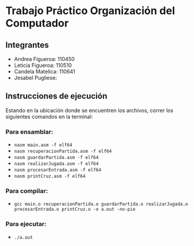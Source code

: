 # Trabajo Práctico Organización del Computador
## Integrantes
  - Andrea Figueroa: 110450
  - Leticia Figueroa: 110510
  - Candela Matelica: 110641
  - Jesabel Pugliese:
## Instrucciones de ejecución
 Estando en la ubicación donde se encuentren los archivos, correr los siguientes comandos en la terminal:<br>
  ### Para ensamblar:
  - ```nasm main.asm -f elf64```
  - ```nasm recuperacionPartida.asm -f elf64```
  - ```nasm guardarPartida.asm -f elf64```
  - ```nasm realizarJugada.asm -f elf64```
  - ```nasm procesarEntrada.asm -f elf64```
  - ```nasm printCruz.asm -f elf64```
  ### Para compilar:
  - ```gcc main.o recuperacionPartida.o guardarPartida.o realizarJugada.o procesarEntrada.o printCruz.o -o a.out -no-pie```
  ### Para ejecutar:
  - ```./a.out```

